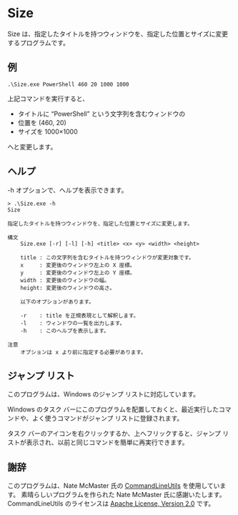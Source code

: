 # Size

Size は、指定したタイトルを持つウィンドウを、指定した位置とサイズに変更するプログラムです。

## 例

```
.\Size.exe PowerShell 460 20 1000 1000
```

上記コマンドを実行すると、
 - タイトルに “PowerShell” という文字列を含むウィンドウの
 - 位置を (460, 20)
 - サイズを 1000×1000

へと変更します。

## ヘルプ

-h オプションで、ヘルプを表示できます。

```
> .\Size.exe -h
Size

指定したタイトルを持つウィンドウを、指定した位置とサイズに変更します。

構文
    Size.exe [-r] [-l] [-h] <title> <x> <y> <width> <height>

    title : この文字列を含むタイトルを持つウィンドウが変更対象です。
    x     : 変更後のウィンドウ左上の X 座標。
    y     : 変更後のウィンドウ左上の Y 座標。
    width : 変更後のウィンドウの幅。
    height: 変更後のウィンドウの高さ。

    以下のオプションがあります。

    -r    : title を正規表現として解釈します。
    -l    : ウィンドウの一覧を出力します。
    -h    : このヘルプを表示します。

注意
    オプションは x より前に指定する必要があります。
```

## ジャンプ リスト

このプログラムは、Windows のジャンプ リストに対応しています。

Windows のタスク バーにこのプログラムを配置しておくと、最近実行したコマンドや、よく使うコマンドがジャンプ リストに登録されます。

タスク バーのアイコンを右クリックするか、上へフリックすると、ジャンプ リストが表示され、以前と同じコマンドを簡単に再実行できます。

## 謝辞

このプログラムは、Nate McMaster 氏の [CommandLineUtils](https://natemcmaster.github.io/CommandLineUtils/) を使用しています。
素晴らしいプログラムを作られた Nate McMaster 氏に感謝いたします。
CommandLineUtils のライセンスは [Apache License, Version 2.0](https://www.apache.org/licenses/LICENSE-2.0) です。
